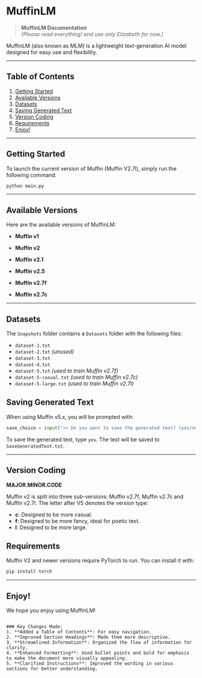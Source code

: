 # MuffinLM

> **MuffinLM Documentation**  
> *(Please read everything! and use only Elizabeth for now.)*

MuffinLM (also known as MLM) is a lightweight text-generation AI model designed for easy use and flexibility.

---

## Table of Contents

1. [Getting Started](#getting-started)
2. [Available Versions](#available-versions)
3. [Datasets](#datasets)
4. [Saving Generated Text](#saving-generated-text)
5. [Version Coding](#version-coding)
6. [Requirements](#requirements)
7. [Enjoy!](#enjoy)

---

## Getting Started

To launch the current version of Muffin (Muffin V2.7l), simply run the following command:

```bash
python main.py
```

---

## Available Versions

Here are the available versions of MuffinLM:

- **Muffin v1** 

- **Muffin v2**

- **Muffin v2.1** 

- **Muffin v2.5** 

- **Muffin v2.7f** 

- **Muffin v2.7c**

---

## Datasets

The `Snapshots` folder contains a `Datasets` folder with the following files:

- `dataset-1.txt`
- `dataset-2.txt` *(unused)*
- `dataset-3.txt`
- `dataset-4.txt`
- `dataset-5.txt` *(used to train Muffin v2.7f)*
- `dataset-5-casual.txt` *(used to train Muffin v2.7c)*
- `dataset-5-large.txt` *(used to train Muffin v2.7l)*

## Saving Generated Text

When using Muffin v5.x, you will be prompted with:

```python
save_choice = input(">> Do you want to save the generated text? (yes/no/cancel/stop): ").strip().lower()
```

To save the generated text, type `yes`. The text will be saved to `SaveGeneratedText.txt`.

---

## Version Coding

**MAJOR.MINOR.CODE**

Muffin v2 is split into three sub-versions: Muffin v2.7f, Muffin v2.7c and Muffin v2.7l. The letter after V5 denotes the version type:

- **c**: Designed to be more casual.
- **f**: Designed to be more fancy, ideal for poetic text.
- **l**: Designed to be more large.

## Requirements

Muffin V2 and newer versions require PyTorch to run. You can install it with:

```bash
pip install torch
```

---

## Enjoy!

We hope you enjoy using MuffinLM!
```

### Key Changes Made:
1. **Added a Table of Contents**: For easy navigation.
2. **Improved Section Headings**: Made them more descriptive.
3. **Streamlined Information**: Organized the flow of information for clarity.
4. **Enhanced Formatting**: Used bullet points and bold for emphasis to make the document more visually appealing.
5. **Clarified Instructions**: Improved the wording in various sections for better understanding.

